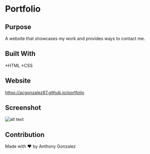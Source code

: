 # Portfolio

## Purpose
A website that showcases my work and provides ways to contact me. 

## Built With
*HTML
*CSS

## Website
https://acgonzalez87.github.io/portfolio

## Screenshot
![alt text](https://i.imgur.com/QA6OVqa.png)

## Contribution
Made with ❤️ by Anthony Gonzalez

